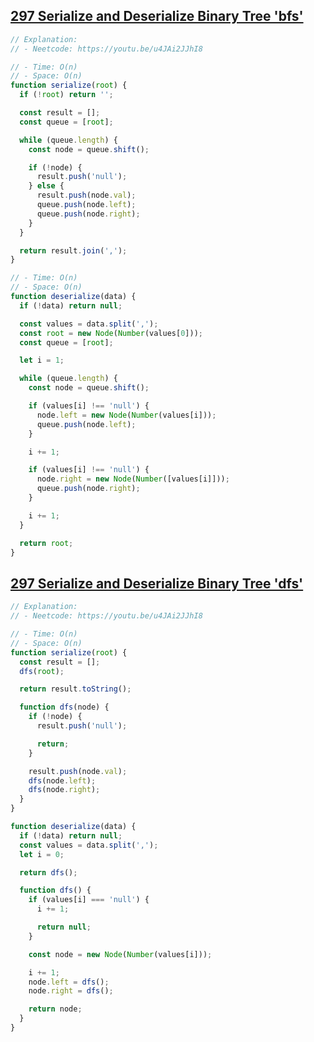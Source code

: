 ## [297 Serialize and Deserialize Binary Tree 'bfs'](https://leetcode.com/problems/serialize-and-deserialize-binary-tree/description/)

<!-- notecardId: 1760539464714 -->

```js
// Explanation:
// - Neetcode: https://youtu.be/u4JAi2JJhI8

// - Time: O(n)
// - Space: O(n)
function serialize(root) {
  if (!root) return '';

  const result = [];
  const queue = [root];

  while (queue.length) {
    const node = queue.shift();

    if (!node) {
      result.push('null');
    } else {
      result.push(node.val);
      queue.push(node.left);
      queue.push(node.right);
    }
  }

  return result.join(',');
}

// - Time: O(n)
// - Space: O(n)
function deserialize(data) {
  if (!data) return null;

  const values = data.split(',');
  const root = new Node(Number(values[0]));
  const queue = [root];

  let i = 1;

  while (queue.length) {
    const node = queue.shift();

    if (values[i] !== 'null') {
      node.left = new Node(Number(values[i]));
      queue.push(node.left);
    }

    i += 1;

    if (values[i] !== 'null') {
      node.right = new Node(Number([values[i]]));
      queue.push(node.right);
    }

    i += 1;
  }

  return root;
}
```

## [297 Serialize and Deserialize Binary Tree 'dfs'](https://leetcode.com/problems/serialize-and-deserialize-binary-tree/description/)

<!-- notecardId: 1760540516686 -->

```js
// Explanation:
// - Neetcode: https://youtu.be/u4JAi2JJhI8

// - Time: O(n)
// - Space: O(n)
function serialize(root) {
  const result = [];
  dfs(root);

  return result.toString();

  function dfs(node) {
    if (!node) {
      result.push('null');

      return;
    }

    result.push(node.val);
    dfs(node.left);
    dfs(node.right);
  }
}

function deserialize(data) {
  if (!data) return null;
  const values = data.split(',');
  let i = 0;

  return dfs();

  function dfs() {
    if (values[i] === 'null') {
      i += 1;

      return null;
    }

    const node = new Node(Number(values[i]));

    i += 1;
    node.left = dfs();
    node.right = dfs();

    return node;
  }
}
```
